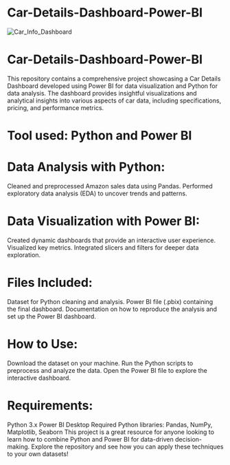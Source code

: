# Car-Details-Dashboard-Power-BI
![Car_Info_Dashboard](https://github.com/user-attachments/assets/262a9ba3-8f25-4620-b5d1-f0a6069815df)

# Car-Details-Dashboard-Power-BI
This repository contains a comprehensive project showcasing a Car Details Dashboard developed using Power BI for data visualization and Python for data analysis. The dashboard provides insightful visualizations and analytical insights into various aspects of car data, including specifications, pricing, and performance metrics.

# Tool used: Python and Power BI

# Data Analysis with Python:
Cleaned and preprocessed Amazon sales data using Pandas.
Performed exploratory data analysis (EDA) to uncover trends and patterns.


# Data Visualization with Power BI:
Created dynamic dashboards that provide an interactive user experience.
Visualized key metrics.
Integrated slicers and filters for deeper data exploration.

# Files Included:
Dataset for Python cleaning and analysis.
Power BI file (.pbix) containing the final dashboard.
Documentation on how to reproduce the analysis and set up the Power BI dashboard.

# How to Use:
Download the dataset on your machine.
Run the Python scripts to preprocess and analyze the data.
Open the Power BI file to explore the interactive dashboard.

# Requirements:
Python 3.x
Power BI Desktop
Required Python libraries: Pandas, NumPy, Matplotlib, Seaborn
This project is a great resource for anyone looking to learn how to combine Python and Power BI for data-driven decision-making. Explore the repository and see how you can apply these techniques to your own datasets!
